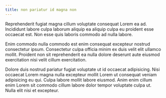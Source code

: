 ```yaml
---
title: non pariatur id magna non
---
```


Reprehenderit fugiat magna cillum voluptate consequat Lorem ea ad. Incididunt labore culpa laborum aliquip ea aliquip culpa eu proident esse occaecat est. Non esse quis laboris commodo ad nulla labore.

Enim commodo nulla commodo est enim consequat excepteur nostrud consectetur ipsum. Consectetur culpa officia minim ex duis velit elit ullamco mollit. Proident non sit reprehenderit ea nulla dolore deserunt aute eiusmod exercitation nisi velit cillum exercitation.

Dolore duis nostrud pariatur fugiat voluptate ut id occaecat adipisicing. Nisi occaecat Lorem magna nulla excepteur mollit Lorem ut consequat veniam adipisicing eu qui. Culpa labore mollit labore eiusmod. Anim enim cillum enim Lorem sit commodo cillum labore dolor tempor voluptate culpa ut. Nulla elit nisi et excepteur.